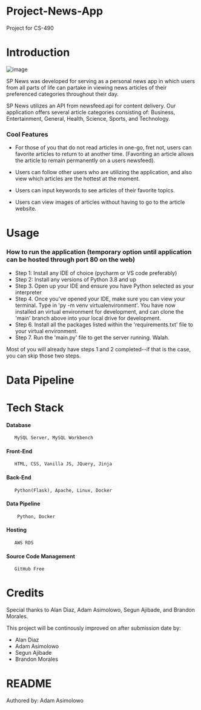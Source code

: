 # Project-News-App
Project for CS-490

# Introduction
![image](https://user-images.githubusercontent.com/64811750/146578253-20ee72a9-92f6-42d0-adb8-6394c8fe964c.png)

SP News was developed for serving as a personal news app in which users from all parts of life can partake in viewing news articles of their preferenced categories throughout their day.

SP News utilizes an API from newsfeed.api for content delivery. Our application offers several article categories consisting of: Business, Entertainment, General, Health, Science, Sports, and Technology.

### Cool Features
* For those of you that do not read articles in one-go, fret not, users can favorite articles to return to at another time. (Favoriting an article  allows the article to remain permanently on a users newsfeed).

* Users can follow other users who are utilizing the application, and also view which articles are the hottest at the moment.

* Users can input keywords to see articles of their favorite topics.

* Users can view images of articles without having to go to the article website.

# Usage

### How to run the application (temporary option until application can be hosted through port 80 on the web)
* Step 1: Install any IDE of choice (pycharm or VS code preferably)
* Step 2: Install any versions of Python 3.8 and up
* Step 3. Open up your IDE and ensure you have Python selected as your interpreter
* Step 4. Once you've opened your IDE, make sure you can view your terminal. Type in 'py -m venv virtualenvironment'. You have now installed an virtual environment for development, and can clone the 'main' branch above into your local drive for development.
* Step 6. Install all the packages listed within the 'requirements.txt' file to your virtual environment. 
* Step 7. Run the 'main.py' file to get the server running. Walah.

Most of you will already have steps 1 and 2 completed--if that is the case, you can skip those two steps.

# Data Pipeline

# 

# Tech Stack
   #### Database
       MySQL Server, MySQL Workbench

   #### Front-End
       HTML, CSS, Vanilla JS, JQuery, Jinja

   #### Back-End
       Python(Flask), Apache, Linux, Docker
   
   #### Data Pipeline
        Python, Docker
   #### Hosting
       AWS RDS
       
   #### Source Code Management
       GitHub Free 
# Credits

Special thanks to Alan Diaz, Adam Asimolowo, Segun Ajibade, and Brandon Morales.

This project will be continously improved on after submission date by:
* Alan Diaz
* Adam Asimolowo
* Segun Ajibade
* Brandon Morales


# README 
Authored by: Adam Asimolowo
